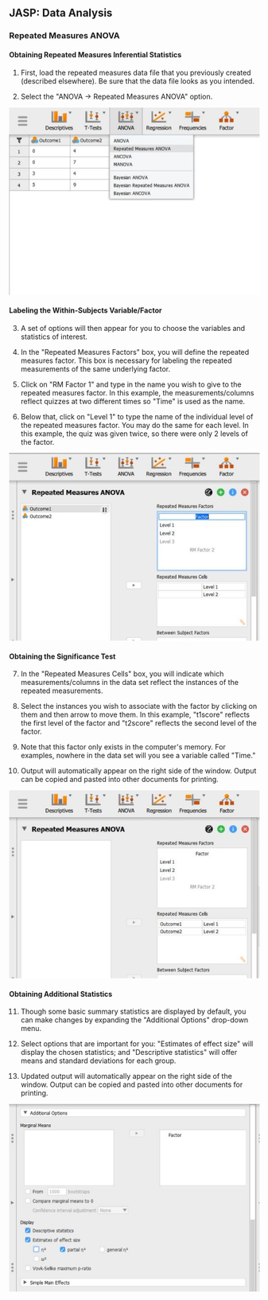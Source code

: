 ## JASP: Data Analysis

### Repeated Measures ANOVA 

#### Obtaining Repeated Measures Inferential Statistics

1. First, load the repeated 
 measures data file that you
 previously created 
 (described elsewhere). Be
 sure that the data file
 looks as you intended. 

2. Select the "ANOVA → Repeated 
 Measures ANOVA" option.

<p align="center"><kbd><img src="image27.png"></kbd></p>

#### Labeling the Within-Subjects Variable/Factor

3. A set of options will then 
 appear for you to choose the 
 variables and statistics of
 interest.

4. In the "Repeated Measures
 Factors" box, you will 
 define the repeated measures 
 factor. This box is
 necessary for labeling the 
 repeated measurements of the 
 same underlying factor.

5. Click on "RM Factor 1" and 
 type in the name you wish to 
 give to the repeated 
 measures factor. In this 
 example, the 
 measurements/columns reflect 
 quizzes at two different 
 times so "Time" is used as 
 the name.

6. Below that, click on "Level
 1" to type the name of the 
 individual level of the
 repeated measures factor.
 You may do the same for each 
 level. In this example, the
 quiz was given twice, so 
 there were only 2 levels of
 the factor.

<p align="center"><kbd><img src="image28.png"></kbd></p>

#### Obtaining the Significance Test

7. In the "Repeated Measures
 Cells" box, you will 
 indicate which 
 measurements/columns in the
 data set reflect the 
 instances of the repeated
 measurements.

8. Select the instances you 
 wish to associate with the 
 factor by clicking on them 
 and then arrow to move them. 
 In this example, "t1score" 
 reflects the first level of
 the factor and "t2score" 
 reflects the second level of 
 the factor.

9. Note that this factor only 
 exists in the computer's 
 memory. For examples,
 nowhere in the data set will 
 you see a variable called
 "Time."

10. Output will automatically
 appear on the right side of
 the window. Output can be
 copied and pasted into other 
 documents for printing.

<p align="center"><kbd><img src="image29.png"></kbd></p>

#### Obtaining Additional Statistics

11. Though some basic summary
 statistics are displayed by
 default, you can make
 changes by expanding the 
 "Additional Options" 
 drop-down menu.

12. Select options that are
 important for you: 
 "Estimates of effect size" 
 will display the chosen
 statistics; and "Descriptive 
 statistics" will offer means 
 and standard deviations for
 each group.

13. Updated output will
 automatically appear on the
 right side of the window.
 Output can be copied and 
 pasted into other documents
 for printing.

<p align="center"><kbd><img src="image30.png"></kbd></p>
